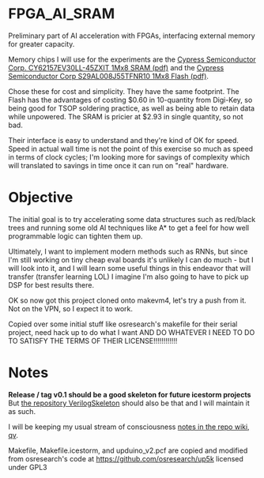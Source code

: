 # FPGA_AI_SRAM
Preliminary part of AI acceleration with FPGAs, interfacing external memory for greater capacity.

Memory chips I will use for the experiments are the [Cypress Semiconductor Corp. CY62157EV30LL-45ZXIT 1Mx8 SRAM (pdf)](https://www.cypress.com/file/43021/download) and the [Cypress Semiconductor Corp S29AL008J55TFNR10 1Mx8 Flash (pdf)](https://www.cypress.com/file/216396/download). 

Chose these for cost and simplicity. They have the same footprint. The Flash has the advantages of costing $0.60 in 10-quantity from Digi-Key, so being good for TSOP soldering practice, as well as being able to retain data while unpowered. The SRAM is pricier at $2.93 in single quantity, so not bad.

Their interface is easy to understand and they're kind of OK for speed. Speed in actual wall time is not the point of this exercise so much as speed in terms of clock cycles; I'm looking more for savings of complexity which will translated to savings in time once it can run on "real" hardware.

# Objective

The initial goal is to try accelerating some data structures such as red/black trees and running some old AI techniques like A* to get a feel for how well programmable logic can tighten them up.

Ultimately, I want to implement modern methods such as RNNs, but since I'm still working on tiny cheap eval boards it's unlikely I can do much - but I will look into it, and I will learn some useful things in this endeavor that will transfer (transfer learning LOL) I imagine I'm also going to have to pick up DSP for best results there.

OK so now got this project cloned onto makevm4, let's try a push from it. Not on the VPN, so I expect it to work.

Copied over some initial stuff like osresearch's makefile for their serial project, need hack up to do what I want AND DO WHATEVER I NEED TO DO TO SATISFY THE TERMS OF THEIR LICENSE!!!!!!!!!!!!

# Notes

**Release / tag v0.1 should be a good skeleton for future icestorm projects** But [the repository VerilogSkeleton](https://github.com/SamWibatt/VerilogSkeleton) should also be that and I will maintain it as such.

I will be keeping my usual stream of consciousness [notes in the repo wiki, qv](https://github.com/SamWibatt/FPGA_AI_SRAM/wiki).

Makefile, Makefile.icestorm, and upduino_v2.pcf are copied and modified from osresearch's code at https://github.com/osresearch/up5k licensed under GPL3
